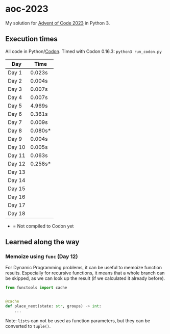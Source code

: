 # aoc-2023

My solution for [Advent of Code 2023](https://adventofcode.com/2023) in Python 3.

## Execution times

All code in Python/[Codon](https://docs.exaloop.io/codon).
Timed with Codon 0.16.3: `python3 run_codon.py`

| Day    | Time    |
|--------|---------|
| Day 1  | 0.023s  |
| Day 2  | 0.004s  |
| Day 3  | 0.007s  |
| Day 4  | 0.007s  |
| Day 5  | 4.969s  |
| Day 6  | 0.361s  |
| Day 7  | 0.009s  |
| Day 8  | 0.080s* |
| Day 9  | 0.004s  |
| Day 10 | 0.005s  |
| Day 11 | 0.063s  |
| Day 12 | 0.258s* |
| Day 13 |         |
| Day 14 |         |
| Day 15 |         |
| Day 16 |         |
| Day 17 |         |
| Day 18 |         |

* = Not compiled to Codon yet

## Learned along the way

### Memoize using `func` (Day 12)

For Dynamic Programming problems, it can be useful to memoize function results.
Especially for recursive functions, it means that a whole branch can be skipped, as we can look up the result (if we
calculated it already before).

```python
from functools import cache


@cache
def place_next(state: str, groups) -> int:
    ...
```

Note: `list`s can not be used as function parameters, but they can be converted to `tuple()`.


